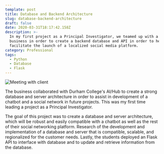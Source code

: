```yaml
---
template: post
title: Database and Backend Architecture
slug: database-backend-architecture
draft: false
date: 2020-03-31T18:17:42.158Z
description: >-
  In my first project as a Principal Investigator, we teamed up with a local
  business in order to create a backend database and API in order to help
  facilitate the launch of a localized social media platform.
category: Professional
tags:
  - Python
  - Database
  - Flask
---
```

![Meeting with client](/media/pi1.jpg "Taylor meeting with the client")

The business collaborated with Durham College's AI/Hub to create a strong database and server architecture in order to assist in development of a chatbot and a social network in future projects. This was my first time leading a project as a Principal Investigator.

The goal of this project was to create a database and server architecture, which will be robust and easily compatible with a chatbot as well as the rest of their social networking platform. Research of the development and implementation of a database and server that is compatible, scalable, and regionalized for the customer needs. Lastly, the students deployed an Flask API to interface with database and to update and retrieve information from the database.